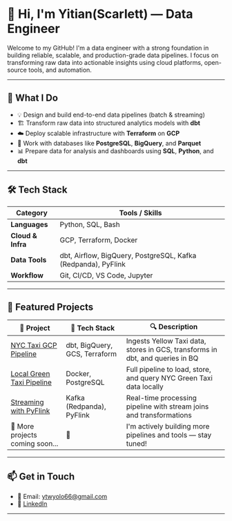 # 👋 Hi, I'm Yitian(Scarlett) — Data Engineer

Welcome to my GitHub! I'm a data engineer with a strong foundation in building reliable, scalable, and production-grade data pipelines. I focus on transforming raw data into actionable insights using cloud platforms, open-source tools, and automation.

---

## 🚀 What I Do

- 💡 Design and build end-to-end data pipelines (batch & streaming)
- 🏗️ Transform raw data into structured analytics models with **dbt**
- ☁️ Deploy scalable infrastructure with **Terraform** on **GCP**
- 🐘 Work with databases like **PostgreSQL**, **BigQuery**, and **Parquet**
- 📊 Prepare data for analysis and dashboards using **SQL**, **Python**, and **dbt**

---

## 🛠️ Tech Stack

| Category         | Tools / Skills |
|------------------|----------------|
| **Languages**    | Python, SQL, Bash |
| **Cloud & Infra**| GCP, Terraform, Docker |
| **Data Tools**   | dbt, Airflow, BigQuery, PostgreSQL, Kafka (Redpanda), PyFlink |
| **Workflow**     | Git, CI/CD, VS Code, Jupyter |

---

## 📂 Featured Projects

| 🌟 Project | 🚀 Tech Stack | 🔍 Description |
|-----------|---------------|----------------|
| [NYC Taxi GCP Pipeline](https://github.com/scarlett-de/nyc-taxi-gcp-pipeline) | dbt, BigQuery, GCS, Terraform | Ingests Yellow Taxi data, stores in GCS, transforms in dbt, and queries in BQ |
| [Local Green Taxi Pipeline](https://github.com/scarlett-de/local-green-taxi-pipeline) | Docker, PostgreSQL | Full pipeline to load, store, and query NYC Green Taxi data locally |
| [Streaming with PyFlink](https://github.com/scarlett-de/kafka-streaming-pipeline) | Kafka (Redpanda), PyFlink | Real-time processing pipeline with stream joins and transformations |
| 🔧 More projects coming soon... | 🚧 | I'm actively building more pipelines and tools — stay tuned! |

--- 

## 📫 Get in Touch

- 📧 Email: ytwyolo66@gmail.com
- 💼 [LinkedIn](www.linkedin.com/in/yitian-w-de)

---



